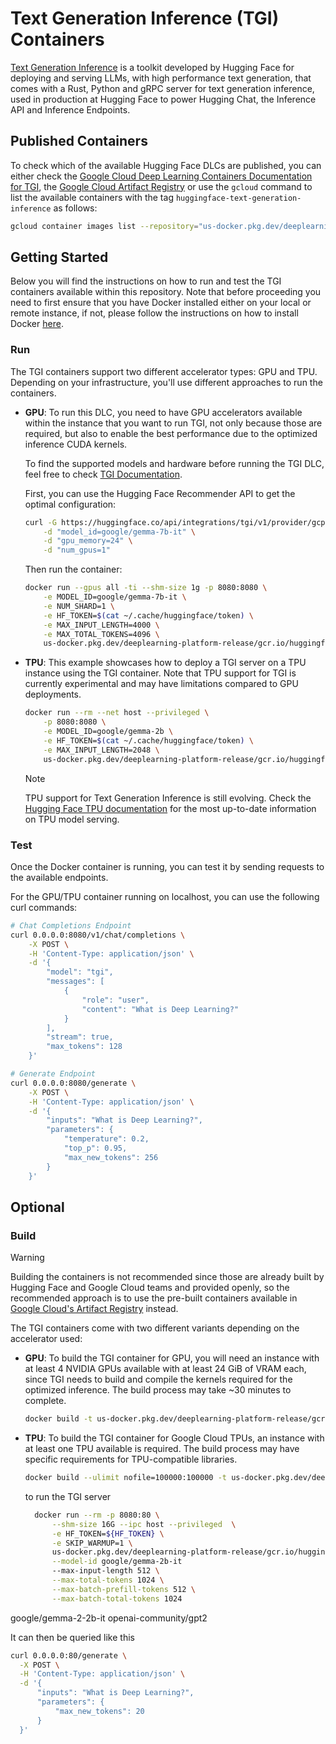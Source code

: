 # Text Generation Inference (TGI) Containers

[Text Generation Inference](https://github.com/huggingface/text-generation-inference) is a toolkit developed by Hugging Face for deploying and serving LLMs, with high performance text generation, that comes with a Rust, Python and gRPC server for text generation inference, used in production at Hugging Face to power Hugging Chat, the Inference API and Inference Endpoints.

## Published Containers

To check which of the available Hugging Face DLCs are published, you can either check the [Google Cloud Deep Learning Containers Documentation for TGI](https://cloud.google.com/deep-learning-containers/docs/choosing-container#text-generation-inference), the [Google Cloud Artifact Registry](https://console.cloud.google.com/artifacts/docker/deeplearning-platform-release/us/gcr.io) or use the `gcloud` command to list the available containers with the tag `huggingface-text-generation-inference` as follows:

```bash
gcloud container images list --repository="us-docker.pkg.dev/deeplearning-platform-release/gcr.io" | grep "huggingface-text-generation-inference"
```

## Getting Started

Below you will find the instructions on how to run and test the TGI containers available within this repository. Note that before proceeding you need to first ensure that you have Docker installed either on your local or remote instance, if not, please follow the instructions on how to install Docker [here](https://docs.docker.com/get-docker/).

### Run

The TGI containers support two different accelerator types: GPU and TPU. Depending on your infrastructure, you'll use different approaches to run the containers.

- **GPU**: To run this DLC, you need to have GPU accelerators available within the instance that you want to run TGI, not only because those are required, but also to enable the best performance due to the optimized inference CUDA kernels.

  To find the supported models and hardware before running the TGI DLC, feel free to check [TGI Documentation](https://huggingface.co/docs/text-generation-inference/supported_models).

  First, you can use the Hugging Face Recommender API to get the optimal configuration:

  ```bash
  curl -G https://huggingface.co/api/integrations/tgi/v1/provider/gcp/recommend \
      -d "model_id=google/gemma-7b-it" \
      -d "gpu_memory=24" \
      -d "num_gpus=1"
  ```

  Then run the container:

  ```bash
  docker run --gpus all -ti --shm-size 1g -p 8080:8080 \
      -e MODEL_ID=google/gemma-7b-it \
      -e NUM_SHARD=1 \
      -e HF_TOKEN=$(cat ~/.cache/huggingface/token) \
      -e MAX_INPUT_LENGTH=4000 \
      -e MAX_TOTAL_TOKENS=4096 \
      us-docker.pkg.dev/deeplearning-platform-release/gcr.io/huggingface-text-generation-inference-cu124.2-3.ubuntu2204.py311
  ```

- **TPU**: This example showcases how to deploy a TGI server on a TPU instance using the TGI container. Note that TPU support for TGI is currently experimental and may have limitations compared to GPU deployments.

  ```bash
  docker run --rm --net host --privileged \
      -p 8080:8080 \
      -e MODEL_ID=google/gemma-2b \
      -e HF_TOKEN=$(cat ~/.cache/huggingface/token) \
      -e MAX_INPUT_LENGTH=2048 \
      us-docker.pkg.dev/deeplearning-platform-release/gcr.io/huggingface-text-generation-inference-tpu.2.4.0.py310
  ```

  > [!NOTE]
  > TPU support for Text Generation Inference is still evolving. Check the [Hugging Face TPU documentation](https://huggingface.co/docs/optimum-tpu/) for the most up-to-date information on TPU model serving.

### Test

Once the Docker container is running, you can test it by sending requests to the available endpoints.

For the GPU/TPU container running on localhost, you can use the following curl commands:

```bash
# Chat Completions Endpoint
curl 0.0.0.0:8080/v1/chat/completions \
    -X POST \
    -H 'Content-Type: application/json' \
    -d '{
        "model": "tgi",
        "messages": [
            {
                "role": "user",
                "content": "What is Deep Learning?"
            }
        ],
        "stream": true,
        "max_tokens": 128
    }'

# Generate Endpoint
curl 0.0.0.0:8080/generate \
    -X POST \
    -H 'Content-Type: application/json' \
    -d '{
        "inputs": "What is Deep Learning?",
        "parameters": {
            "temperature": 0.2,
            "top_p": 0.95,
            "max_new_tokens": 256
        }
    }'
```

## Optional

### Build

> [!WARNING]
> Building the containers is not recommended since those are already built by Hugging Face and Google Cloud teams and provided openly, so the recommended approach is to use the pre-built containers available in [Google Cloud's Artifact Registry](https://console.cloud.google.com/artifacts/docker/deeplearning-platform-release/us/gcr.io) instead.

The TGI containers come with two different variants depending on the accelerator used:

- **GPU**: To build the TGI container for GPU, you will need an instance with at least 4 NVIDIA GPUs available with at least 24 GiB of VRAM each, since TGI needs to build and compile the kernels required for the optimized inference. The build process may take ~30 minutes to complete.

  ```bash
  docker build -t us-docker.pkg.dev/deeplearning-platform-release/gcr.io/huggingface-text-generation-inference-cu124.2-3.ubuntu2204.py311 -f containers/tgi/gpu/2.3.1/Dockerfile .
  ```

- **TPU**: To build the TGI container for Google Cloud TPUs, an instance with at least one TPU available is required. The build process may have specific requirements for TPU-compatible libraries.

  ```bash
  docker build --ulimit nofile=100000:100000 -t us-docker.pkg.dev/deeplearning-platform-release/gcr.io/huggingface-text-generation-inference-tpu.0.2.1.py310 -f containers/tgi/tpu/0.2.1/Dockerfile .
  ```

  to run the TGI server

  ```bash
    docker run --rm -p 8080:80 \
        --shm-size 16G --ipc host --privileged  \
        -e HF_TOKEN=${HF_TOKEN} \
        -e SKIP_WARMUP=1 \
        us-docker.pkg.dev/deeplearning-platform-release/gcr.io/huggingface-text-generation-inference-tpu.0.2.1.py310 \
        --model-id google/gemma-2b-it
        --max-input-length 512 \
        --max-total-tokens 1024 \
        --max-batch-prefill-tokens 512 \
        --max-batch-total-tokens 1024
  ```
google/gemma-2-2b-it
  openai-community/gpt2

  It can then be queried like this 

  ```bash
  curl 0.0.0.0:80/generate \
    -X POST \
    -H 'Content-Type: application/json' \
    -d '{
        "inputs": "What is Deep Learning?",
        "parameters": {
            "max_new_tokens": 20
        }
    }'
  ```